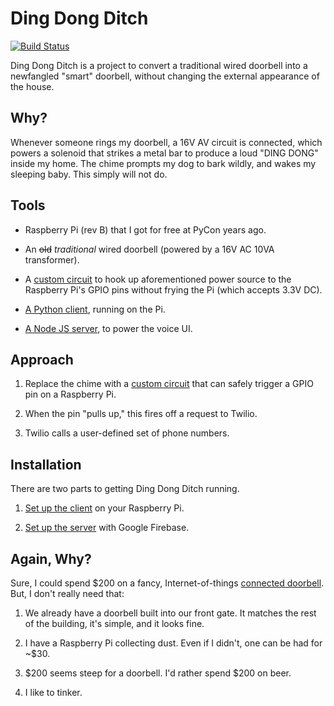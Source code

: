 Ding Dong Ditch
===============

[![Build Status](https://travis-ci.org/heston/ding-dong-ditch.svg?branch=master)](https://travis-ci.org/heston/ding-dong-ditch)

Ding Dong Ditch is a project to convert a traditional wired doorbell into a newfangled
"smart" doorbell, without changing the external appearance of the house.

Why?
----

Whenever someone rings my doorbell, a 16V AV circuit is connected, which powers a
solenoid that strikes a metal bar to produce a loud "DING DONG" inside my home. The chime prompts my dog to bark wildly, and wakes my sleeping baby. This simply will not do.

Tools
-----

* Raspberry Pi (rev B) that I got for free at PyCon years ago.

* An ~~old~~ *traditional* wired doorbell (powered by a 16V AC 10VA transformer).

* A [custom circuit](schematic) to hook up aforementioned power source to the Raspberry
  Pi's GPIO pins without frying the Pi (which accepts 3.3V DC).

* [A Python client](dingdongditch), running on the Pi.

* [A Node JS server](server), to power the voice UI.

Approach
--------

1. Replace the chime with a [custom circuit](schematic) that can safely trigger a GPIO 
pin on a Raspberry Pi.

2. When the pin "pulls up," this fires off a request to Twilio.

3. Twilio calls a user-defined set of phone numbers.

Installation
------------

There are two parts to getting Ding Dong Ditch running.

1. [Set up the client](dingdongditch/README.md) on your Raspberry Pi.

2. [Set up the server](server/README.md) with Google Firebase.

Again, Why?
-----------

Sure, I could spend $200 on a fancy, Internet-of-things
[connected doorbell](https://ring.com/). But, I don't really need that:

1. We already have a doorbell built into our front gate. It matches the rest of the
  building, it's simple, and it looks fine.

2. I have a Raspberry Pi collecting dust. Even if I didn't, one can be had for ~$30.

3. $200 seems steep for a doorbell. I'd rather spend $200 on beer.

4. I like to tinker.
